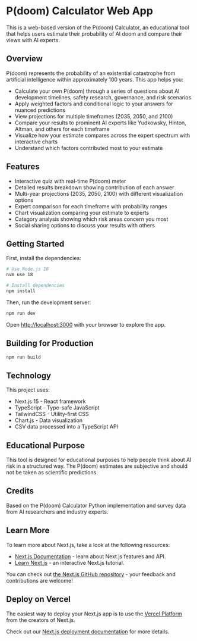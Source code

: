 # P(doom) Calculator Web App

This is a web-based version of the P(doom) Calculator, an educational tool that helps users estimate their probability of AI doom and compare their views with AI experts.

## Overview

P(doom) represents the probability of an existential catastrophe from artificial intelligence within approximately 100 years. This app helps you:

- Calculate your own P(doom) through a series of questions about AI development timelines, safety research, governance, and risk scenarios
- Apply weighted factors and conditional logic to your answers for nuanced predictions
- View projections for multiple timeframes (2035, 2050, and 2100)
- Compare your results to prominent AI experts like Yudkowsky, Hinton, Altman, and others for each timeframe
- Visualize how your estimate compares across the expert spectrum with interactive charts
- Understand which factors contributed most to your estimate

## Features

- Interactive quiz with real-time P(doom) meter
- Detailed results breakdown showing contribution of each answer
- Multi-year projections (2035, 2050, 2100) with different visualization options
- Expert comparison for each timeframe with probability ranges
- Chart visualization comparing your estimate to experts
- Category analysis showing which risk areas concern you most
- Social sharing options to discuss your results with others

## Getting Started

First, install the dependencies:

```bash
# Use Node.js 18
nvm use 18

# Install dependencies
npm install
```

Then, run the development server:

```bash
npm run dev
```

Open [http://localhost:3000](http://localhost:3000) with your browser to explore the app.

## Building for Production

```bash
npm run build
```

## Technology

This project uses:

- Next.js 15 - React framework
- TypeScript - Type-safe JavaScript
- TailwindCSS - Utility-first CSS
- Chart.js - Data visualization
- CSV data processed into a TypeScript API

## Educational Purpose

This tool is designed for educational purposes to help people think about AI risk in a structured way. The P(doom) estimates are subjective and should not be taken as scientific predictions.

## Credits

Based on the P(doom) Calculator Python implementation and survey data from AI researchers and industry experts.

## Learn More

To learn more about Next.js, take a look at the following resources:

- [Next.js Documentation](https://nextjs.org/docs) - learn about Next.js features and API.
- [Learn Next.js](https://nextjs.org/learn) - an interactive Next.js tutorial.

You can check out [the Next.js GitHub repository](https://github.com/vercel/next.js) - your feedback and contributions are welcome!

## Deploy on Vercel

The easiest way to deploy your Next.js app is to use the [Vercel Platform](https://vercel.com/new?utm_medium=default-template&filter=next.js&utm_source=create-next-app&utm_campaign=create-next-app-readme) from the creators of Next.js.

Check out our [Next.js deployment documentation](https://nextjs.org/docs/app/building-your-application/deploying) for more details.

